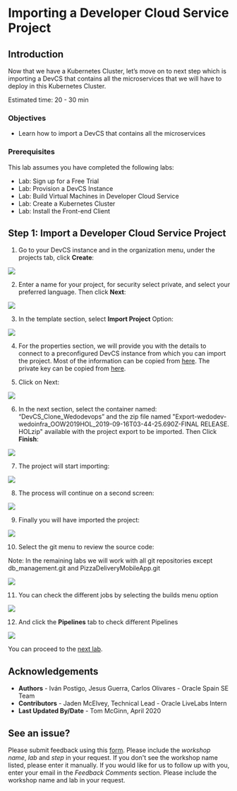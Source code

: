 # Importing a Developer Cloud Service Project

## Introduction
Now that we have a Kubernetes Cluster, let’s move on to next step which is importing a DevCS that contains all the microservices that we will have to deploy in this Kubernetes Cluster.

Estimated time: 20 - 30 min

### Objectives

* Learn how to import a DevCS that contains all the microservices

### Prerequisites

This lab assumes you have completed the following labs:
* Lab: Sign up for a Free Trial
* Lab: Provision a DevCS Instance
* Lab: Build Virtual Machines in Developer Cloud Service
* Lab: Create a Kubernetes Cluster
* Lab: Install the Front-end Client

## **Step 1**: Import a Developer Cloud Service Project
1. Go to your DevCS instance and in the organization menu, under the projects tab, click **Create**:

  ![](./images/image101.png " ")

2. Enter a name for your project, for security select private, and select your preferred language. Then click **Next**:

  ![](./images/image102.png " ")

3. In the template section, select **Import Project** Option:

  ![](./images/image103.png " ")

4. For the properties section, we will provide you with the details to connect to a preconfigured DevCS instance from which you can import the project. Most of the information can be copied from [here](https://github.com/oraclespainpresales/GigisPizzaHOL/blob/master/microservices/Credentials/AccessBucket). The private key can be copied from [here](https://github.com/oraclespainpresales/GigisPizzaHOL/blob/master/microservices/Credentials/private.pem).

5. Click on Next:

  ![](./images/image104.png " ")

6. In the next section, select the container named: “DevCS\_Clone\_Wedodevops” and the zip file named "Export-wedodev-wedoinfra\_OOW2019HOL\_2019-09-16T03-44-25.690Z-FINAL RELEASE. HOLzip" available with the project export to be imported. Then Click **Finish**:

  ![](./images/image105.png " ")

7. The project will start importing:

  ![](./images/image106.png " ")

8. The process will continue on a second screen:

  ![](./images/image107.png " ")

9. Finally you will have imported the project:

  ![](./images/image108.png " ")

10. Select the git menu to review the source code:

  Note: In the remaining labs we will work with all git repositories except db\_management.git and PizzaDeliveryMobileApp.git

  ![](./images/image109.png " ")

11. You can check the different jobs by selecting the builds menu option

  ![](./images/image110.png " ")

12. And click the **Pipelines** tab to check different Pipelines

  ![](./images/image111.png " ")

You can proceed to the [next lab](?lab=lab-6-configure-project-match-kubernet).

## Acknowledgements
* **Authors** -  Iván Postigo, Jesus Guerra, Carlos Olivares - Oracle Spain SE Team
* **Contributors** - Jaden McElvey, Technical Lead - Oracle LiveLabs Intern
* **Last Updated By/Date** - Tom McGinn, April 2020

## See an issue?
Please submit feedback using this [form](https://apexapps.oracle.com/pls/apex/f?p=133:1:::::P1_FEEDBACK:1). Please include the *workshop name*, *lab* and *step* in your request.  If you don't see the workshop name listed, please enter it manually. If you would like for us to follow up with you, enter your email in the *Feedback Comments* section. Please include the workshop name and lab in your request.
